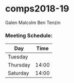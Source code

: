 # comps2018-19

Galen
Malcolm
Ben
Tenzin

### Meeting Schedule:
| Day | Time|
|-----|-----|
|Tuesday||
|Thursday| 14:00|
|Saturday| 14:00|
